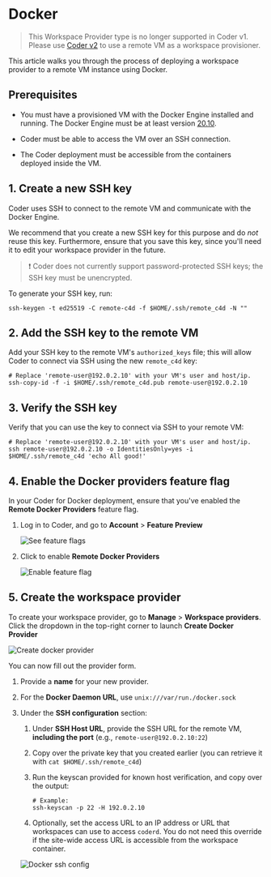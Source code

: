 # Docker

> This Workspace Provider type is no longer supported in Coder v1. Please use
> [Coder v2](https://coder.com/docs/coder-oss/latest) to use a remote VM as a
> workspace provisioner.

This article walks you through the process of deploying a workspace provider to
a remote VM instance using Docker.

## Prerequisites

- You must have a provisioned VM with the Docker Engine installed and running.
  The Docker Engine must be at least version [20.10][docker-engine-version].

- Coder must be able to access the VM over an SSH connection.

- The Coder deployment must be accessible from the containers deployed inside
  the VM.

## 1. Create a new SSH key

Coder uses SSH to connect to the remote VM and communicate with the Docker
Engine.

We recommend that you create a new SSH key for this purpose and do _not_ reuse
this key. Furthermore, ensure that you save this key, since you'll need it to
edit your workspace provider in the future.

> &#10071; Coder does not currently support password-protected SSH keys; the SSH
> key must be unencrypted.

To generate your SSH key, run:

```console
ssh-keygen -t ed25519 -C remote-c4d -f $HOME/.ssh/remote_c4d -N ""
```

## 2. Add the SSH key to the remote VM

Add your SSH key to the remote VM's `authorized_keys` file; this will allow
Coder to connect via SSH using the new `remote_c4d` key:

```console
# Replace 'remote-user@192.0.2.10' with your VM's user and host/ip.
ssh-copy-id -f -i $HOME/.ssh/remote_c4d.pub remote-user@192.0.2.10
```

## 3. Verify the SSH key

Verify that you can use the key to connect via SSH to your remote VM:

```console
# Replace 'remote-user@192.0.2.10' with your VM's user and host/ip.
ssh remote-user@192.0.2.10 -o IdentitiesOnly=yes -i $HOME/.ssh/remote_c4d 'echo All good!'
```

## 4. Enable the Docker providers feature flag

In your Coder for Docker deployment, ensure that you've enabled the **Remote
Docker Providers** feature flag.

1. Log in to Coder, and go to **Account** > **Feature Preview**

   ![See feature flags](../../../assets/deployment/docker/feature-flag-setting.png)

1. Click to enable **Remote Docker Providers**

   ![Enable feature flag](../../../assets/deployment/docker/docker-feature.png)

## 5. Create the workspace provider

To create your workspace provider, go to **Manage** > **Workspace providers**.
Click the dropdown in the top-right corner to launch **Create Docker Provider**

![Create docker provider](../../../assets/deployment/docker/create-docker-provider.png)

You can now fill out the provider form.

1. Provide a **name** for your new provider.

1. For the **Docker Daemon URL**, use `unix:///var/run./docker.sock`

1. Under the **SSH configuration** section:

   1. Under **SSH Host URL**, provide the SSH URL for the remote VM, **including
      the port** (e.g., `remote-user@192.0.2.10:22`)
   1. Copy over the private key that you created earlier (you can retrieve it
      with `cat $HOME/.ssh/remote_c4d`)
   1. Run the keyscan provided for known host verification, and copy over the
      output:

      ```console
      # Example:
      ssh-keyscan -p 22 -H 192.0.2.10
      ```

   1. Optionally, set the access URL to an IP address or URL that workspaces can
      use to access `coderd`. You do not need this override if the site-wide
      access URL is accessible from the workspace container.

   ![Docker ssh config](../../../assets/deployment/docker/docker-ssh-config.png)

[docker-engine-version]: https://docs.docker.com/engine/release-notes/#20100
